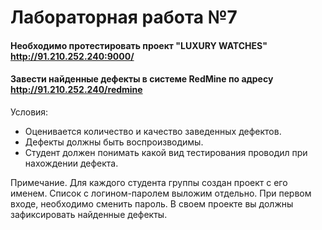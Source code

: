 # Лабораторная работа №7

#### Необходимо протестировать проект "LUXURY WATCHES" http://91.210.252.240:9000/
#### Завести найденные дефекты в системе RedMine по адресу http://91.210.252.240/redmine

Условия:
- Оценивается количество и качество заведенных дефектов. 
- Дефекты должны быть воспроизводимы. 
- Студент должен понимать какой вид тестирования проводил при нахождении дефекта. 

Примечание. Для каждого студента группы создан проект с его именем. Список с логином-паролем выложим отдельно. При первом входе, необходимо сменить пароль. В своем проекте вы должны зафиксировать найденные дефекты.
